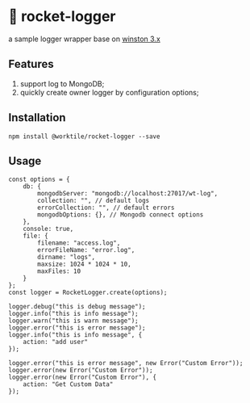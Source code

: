 # 🚀 rocket-logger
a sample logger wrapper base on [winston 3.x](https://github.com/winstonjs/winston)

## Features

1. support log to MongoDB;
1. quickly create owner logger by configuration options;

## Installation

`npm install @worktile/rocket-logger --save`

## Usage
```
const options = {
    db: {
        mongodbServer: "mongodb://localhost:27017/wt-log",
        collection: "", // default logs
        errorCollection: "", // default errors
        mongodbOptions: {}, // Mongodb connect options
    },
    console: true,
    file: {
        filename: "access.log",
        errorFileName: "error.log",
        dirname: "logs",
        maxsize: 1024 * 1024 * 10,
        maxFiles: 10
    }
};
const logger = RocketLogger.create(options);

logger.debug("this is debug message");
logger.info("this is info message");
logger.warn("this is warn message");
logger.error("this is error message");
logger.info("this is info message", {
    action: "add user"
});

logger.error("this is error message", new Error("Custom Error"));
logger.error(new Error("Custom Error"));
logger.error(new Error("Custom Error"), {
    action: "Get Custom Data"
});

```
